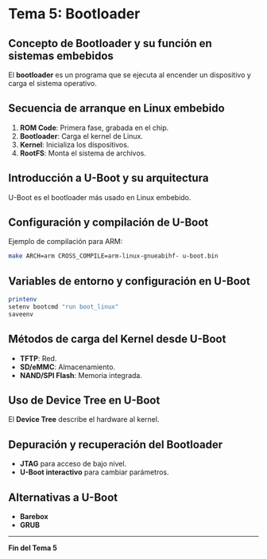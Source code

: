 # Tema 5: Bootloader

## Concepto de Bootloader y su función en sistemas embebidos
El **bootloader** es un programa que se ejecuta al encender un dispositivo y carga el sistema operativo.

## Secuencia de arranque en Linux embebido
1. **ROM Code**: Primera fase, grabada en el chip.
2. **Bootloader**: Carga el kernel de Linux.
3. **Kernel**: Inicializa los dispositivos.
4. **RootFS**: Monta el sistema de archivos.

## Introducción a U-Boot y su arquitectura
U-Boot es el bootloader más usado en Linux embebido.

## Configuración y compilación de U-Boot
Ejemplo de compilación para ARM:
```bash
make ARCH=arm CROSS_COMPILE=arm-linux-gnueabihf- u-boot.bin
```

## Variables de entorno y configuración en U-Boot
```bash
printenv
setenv bootcmd "run boot_linux"
saveenv
```

## Métodos de carga del Kernel desde U-Boot
- **TFTP**: Red.
- **SD/eMMC**: Almacenamiento.
- **NAND/SPI Flash**: Memoria integrada.

## Uso de Device Tree en U-Boot
El **Device Tree** describe el hardware al kernel.

## Depuración y recuperación del Bootloader
- **JTAG** para acceso de bajo nivel.
- **U-Boot interactivo** para cambiar parámetros.

## Alternativas a U-Boot
- **Barebox**
- **GRUB**

---
**Fin del Tema 5**
